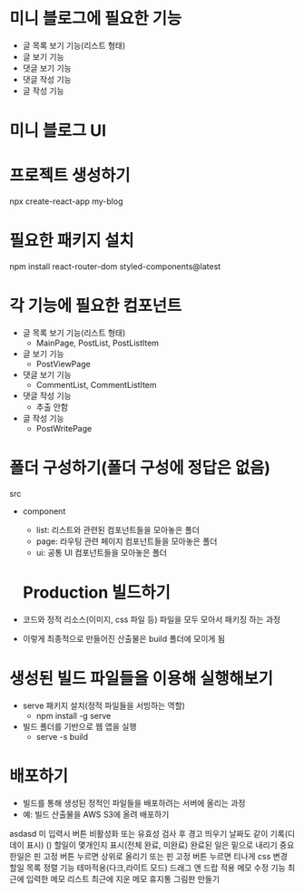 # 미니 블로그에 필요한 기능
- 글 목록 보기 기능(리스트 형태)
- 글 보기 기능
- 댓글 보기 기능
- 댓글 작성 기능
- 글 작성 기능

# 미니 블로그 UI

# 프로젝트 생성하기
npx create-react-app my-blog

# 필요한 패키지 설치
npm install react-router-dom styled-components@latest

# 각 기능에 필요한 컴포넌트
- 글 목록 보기 기능(리스트 형태)
  - MainPage, PostList, PostListItem
- 글 보기 기능
  - PostViewPage
- 댓글 보기 기능
  - CommentList, CommentListItem
- 댓글 작성 기능
  - 추출 안함
- 글 작성 기능
  - PostWritePage

# 폴더 구성하기(폴더 구성에 정답은 없음)
src
  - component
    - list: 리스트와 관련된 컴포넌트들을 모아놓은 폴더
    - page: 라우팅 관련 페이지 컴포넌트들을 모아놓은 폴더
    - ui: 공통 UI 컴포넌트들을 모아놓은 폴더

    # Production 빌드하기
- 코드와 정적 리소스(이미지, css 파일 등) 파일을 모두 모아서 패키징 하는 과정
- 이렇게 최종적으로 만들어진 산출물은 build 폴더에 모이게 됨
# 생성된 빌드 파일들을 이용해 실행해보기
- serve 패키지 설치(정적 파일들을 서빙하는 역할)
  - npm install -g serve
- 빌드 폴더를 기반으로 웹 앱을 실행
  - serve -s build
# 배포하기
- 빌드를 통해 생성된 정적인 파일들을 배포하려는 서버에 올리는 과정
- 예: 빌드 산출물을 AWS S3에 올려 배포하기


<!-- 6/15일까지 만드는 프로젝트 아이디어 -->
asdasd
미 입력시 버튼 비활성화 또는 유효성 검사 후 경고 띄우기 
날짜도 같이 기록(디데이 표시) ()
 할일이 몇개인지 표시(전체 완료, 미완료) 
 완료된 일은 밑으로 내리기
 중요한일은 핀 고정 버튼 누르면 상위로 올리기  또는 핀 고정 버튼 누르면 티나게 css 변경
  할일 목록 정렬 기능 
  테마적용(다크,라이트 모드)
  드래그 앤 드랍 적용
  메모 수정 기능
  최근에 입력한 메모 리스트
  최근에 지운 메모 휴지통
  그림판 만들기


